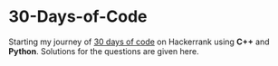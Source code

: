 # 30-Days-of-Code
Starting my journey of [30 days of code](https://www.hackerrank.com/domains/tutorials/30-days-of-code) on Hackerrank using **C++** and **Python**. 
Solutions for the questions are given here.
